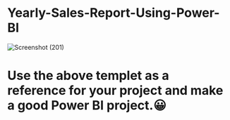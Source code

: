# Yearly-Sales-Report-Using-Power-BI
![Screenshot (201)](https://user-images.githubusercontent.com/102474088/233992878-a74d5cf9-2d38-4295-a170-259ab3ffe453.png)

# Use the above templet as a reference for your project and make a good Power BI project.😀


